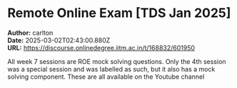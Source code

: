 # Remote Online Exam [TDS Jan 2025]

**Author:** carlton  
**Date:** 2025-03-02T02:43:00.880Z  
**URL:** https://discourse.onlinedegree.iitm.ac.in/t/168832/601950

All week 7 sessions are ROE mock solving questions. Only the 4th session was a special session and was labelled as such, but it also has a mock solving component. These are all available on the Youtube channel
